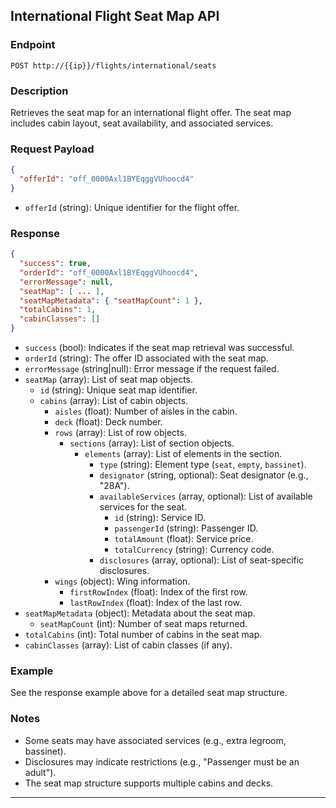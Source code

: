 ## International Flight Seat Map API

### Endpoint
`POST http://{{ip}}/flights/international/seats`

### Description
Retrieves the seat map for an international flight offer. The seat map includes cabin layout, seat availability, and associated services.

### Request Payload
```json
{
  "offerId": "off_0000Axl1BYEqggVUhoocd4"
}
```
- `offerId` (string): Unique identifier for the flight offer.

### Response
```json
{
  "success": true,
  "orderId": "off_0000Axl1BYEqggVUhoocd4",
  "errorMessage": null,
  "seatMap": [ ... ],
  "seatMapMetadata": { "seatMapCount": 1 },
  "totalCabins": 1,
  "cabinClasses": []
}
```

- `success` (bool): Indicates if the seat map retrieval was successful.
- `orderId` (string): The offer ID associated with the seat map.
- `errorMessage` (string|null): Error message if the request failed.
- `seatMap` (array): List of seat map objects.
  - `id` (string): Unique seat map identifier.
  - `cabins` (array): List of cabin objects.
    - `aisles` (float): Number of aisles in the cabin.
    - `deck` (float): Deck number.
    - `rows` (array): List of row objects.
      - `sections` (array): List of section objects.
        - `elements` (array): List of elements in the section.
          - `type` (string): Element type (`seat`, `empty`, `bassinet`).
          - `designator` (string, optional): Seat designator (e.g., "28A").
          - `availableServices` (array, optional): List of available services for the seat.
            - `id` (string): Service ID.
            - `passengerId` (string): Passenger ID.
            - `totalAmount` (float): Service price.
            - `totalCurrency` (string): Currency code.
          - `disclosures` (array, optional): List of seat-specific disclosures.
    - `wings` (object): Wing information.
      - `firstRowIndex` (float): Index of the first row.
      - `lastRowIndex` (float): Index of the last row.
- `seatMapMetadata` (object): Metadata about the seat map.
  - `seatMapCount` (int): Number of seat maps returned.
- `totalCabins` (int): Total number of cabins in the seat map.
- `cabinClasses` (array): List of cabin classes (if any).

### Example
See the response example above for a detailed seat map structure.

### Notes
- Some seats may have associated services (e.g., extra legroom, bassinet).
- Disclosures may indicate restrictions (e.g., "Passenger must be an adult").
- The seat map structure supports multiple cabins and decks.

---
